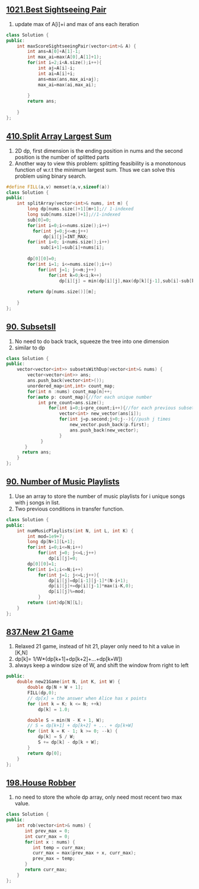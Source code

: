 ## [1021.Best Sightseeing Pair](https://leetcode.com/contest/weekly-contest-129/problems/best-sightseeing-pair/)
1. update max of A[i]+i and max of ans each iteration
```c++
class Solution {
public:
    int maxScoreSightseeingPair(vector<int>& A) {
        int ans=A[0]+A[1]-1;
        int max_ai=max(A[0],A[1]+1);
        for(int i=2;i<A.size();i++){
            int aj=A[i]-i;
            int ai=A[i]+i;
            ans=max(ans,max_ai+aj);
            max_ai=max(ai,max_ai);
            
        }
        return ans;
        
    }
};
```

## [410.Split Array Largest Sum](https://leetcode.com/problems/split-array-largest-sum/)
1. 2D dp, first dimension is the ending position in nums and the second position is the number of splitted parts 
2. Another way to view this problem: splitting feasibility is a monotonous function of w.r.t the minimum largest sum.
Thus we can solve this problem using binary search.
```c++
#define FILL(a,v) memset(a,v,sizeof(a))
class Solution {
public:
    int splitArray(vector<int>& nums, int m) {
        long dp[nums.size()+1][m+1];// 1-indexed
        long sub[nums.size()+1];//1-indexed
        sub[0]=0;
        for(int i=0;i<=nums.size();i++)
          for(int j=0;j<=m;j++)
              dp[i][j]=INT_MAX;
        for(int i=0; i<nums.size();i++)
             sub[i+1]=sub[i]+nums[i];
        
        dp[0][0]=0;
        for(int i=1; i<=nums.size();i++)
            for(int j=1; j<=m;j++)
                for(int k=0;k<i;k++)
                    dp[i][j] = min(dp[i][j],max(dp[k][j-1],sub[i]-sub[k]));
         
        return dp[nums.size()][m];
         
    }
};
```


## [90. SubsetsII](https://leetcode.com/problems/subsets-ii/)
1. No need to do back track, squeeze the tree into one dimension
2. similar to dp

```c++
class Solution {
public:
    vector<vector<int>> subsetsWithDup(vector<int>& nums) {
        vector<vector<int>> ans;
        ans.push_back(vector<int>());
        unordered_map<int,int> count_map;
        for(int n :nums) count_map[n]++;
        for(auto p: count_map){//for each unique number
            int pre_count=ans.size();       
                for(int i=0;i<pre_count;i++){//for each previous subset
                    vector<int> new_vector(ans[i]);
                    for(int j=p.second;j>0;j--){//push j times
                        new_vector.push_back(p.first);
                        ans.push_back(new_vector);
                    }
             }
       }
      return ans;
    }
};
```

## [90. Number of Music Playlists](https://leetcode.com/problems/number-of-music-playlists/)
1. Use an array to store the number of music playlists for i unique songs with j songs in list.
2. Two previous conditions in transfer function. 
```c++
class Solution {
public:
    int numMusicPlaylists(int N, int L, int K) {
        int mod=1e9+7;
        long dp[N+1][L+1];
        for(int i=0;i<=N;i++)
            for(int j=0; j<=L;j++)
                dp[i][j]=0;
        dp[0][0]=1;
        for(int i=1;i<=N;i++)
            for(int j=1; j<=L;j++){
                dp[i][j]=dp[i-1][j-1]*(N-i+1);
                dp[i][j]+=dp[i][j-1]*max(i-K,0);
                dp[i][j]%=mod;
            }
        return (int)dp[N][L];
    }
};
```

## [837.New 21 Game](https://leetcode.com/problems/new-21-game/)
1. Relaxed 21 game, instead of hit 21, player only need to hit a value in [K,N]
2. dp[k]= 1/W*(dp[k+1]+dp[k+2]+...+dp[k+W])
3. always keep a window size of W, and shift the window from right to left
```c++
public:
    double new21Game(int N, int K, int W) {
        double dp[N + W + 1];
        FILL(dp,0);
        // dp[x] = the answer when Alice has x points
        for (int k = K; k <= N; ++k)
            dp[k] = 1.0;

        double S = min(N - K + 1, W);
        // S = dp[k+1] + dp[k+2] + ... + dp[k+W]
        for (int k = K - 1; k >= 0; --k) {
            dp[k] = S / W;
            S += dp[k] - dp[k + W];
        }
        return dp[0];
    }
};
```

## [198.House Robber](https://leetcode.com/problems/house-robber/)
1. no need to store the whole dp array, only need most recent two max value.

```c++
class Solution {
public:
    int rob(vector<int>& nums) {
       int prev_max = 0;
       int curr_max = 0;
       for(int x : nums) {
          int temp = curr_max;
          curr_max = max(prev_max + x, curr_max);
          prev_max = temp;
       }
       return curr_max;
    }
};
```
